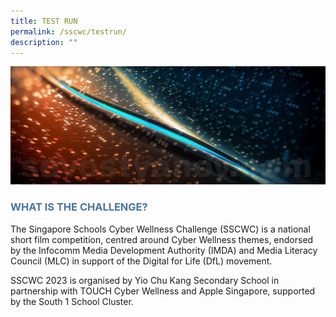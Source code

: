 ```yaml
---
title: TEST RUN
permalink: /sscwc/testrun/
description: ""
---
```

![](/images/Sscwc/pixel%20test.jpg)

### **<font color="#49759a">WHAT IS THE CHALLENGE?</font>**

The Singapore Schools Cyber Wellness Challenge (SSCWC) is a national short film competition,
centred around Cyber Wellness themes, endorsed by the Infocomm Media Development Authority
(IMDA) and Media Literacy Council (MLC) in support of the Digital for Life (DfL) movement. 

SSCWC 2023 is organised by Yio Chu Kang Secondary School in partnership with TOUCH Cyber Wellness and Apple Singapore, supported by the South 1 School Cluster.
